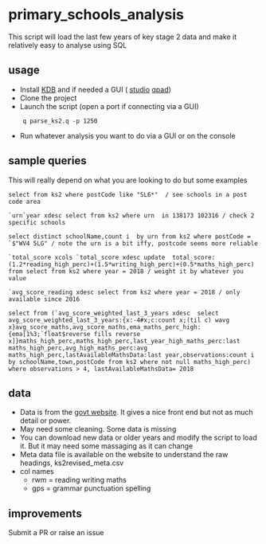 # primary_schools_analysis

This script will load the last few years of key stage 2 data and make it relatively easy to analyse using SQL

## usage

 * Install [KDB](https://kx.com/download/) and if needed a GUI ( [studio](https://github.com/CharlesSkelton/studio) [qpad](http://www.qinsightpad.com/download.html))
 * Clone the project
 * Launch the script (open a port if connecting via a GUI)
```
    q parse_ks2.q -p 1250
```
 * Run whatever analysis you want to do via a GUI or on the console

## sample queries
This will really depend on what you are looking to do but some examples

```
select from ks2 where postCode like "SL6*"  / see schools in a post code area

`urn`year xdesc select from ks2 where urn  in 138173 102316 / check 2 specific schools

select distinct schoolName,count i  by urn from ks2 where postCode = `$"WV4 5LG" / note the urn is a bit iffy, postcode seems more reliable

`total_score xcols `total_score xdesc update  total_score:(1.2*reading_high_perc)+(1.5*writing_high_perc)+(0.5*maths_high_perc) from select from ks2 where year = 2018 / weight it by whatever you value

`avg_score_reading xdesc select from ks2 where year = 2018 / only available since 2016

select from (`avg_score_weighted_last_3_years xdesc  select avg_score_weighted_last_3_years:{x:-4#x;c:count x;(til c) wavg x}avg_score_maths,avg_score_maths,ema_maths_perc_high:{ema[1%3;`float$reverse fills reverse x]}maths_high_perc,maths_high_perc,last_year_high_maths_perc:last maths_high_perc,avg_high_maths_perc:avg maths_high_perc,lastAvailableMathsData:last year,observations:count i by schoolName,town,postCode from ks2 where not null maths_high_perc) where observations > 4, lastAvailableMathsData= 2018 
```
## data

 * Data is from the [govt website](https://www.compare-school-performance.service.gov.uk/download-data?currentstep=datatypes&regiontype=all&la=0&downloadYear=2017-2018&datatypes=ks2). It gives a nice front end but not as much detail or power.
 * May need some cleaning. Some data is missing
 * You can download new data or older years and modify the script to load it. But it may need some massaging as it can change
 * Meta data file is available on the website to understand the raw headings, ks2revised_meta.csv
 * col names
    * rwm = reading writing maths
    * gps = grammar punctuation spelling

## improvements
Submit a PR or raise an issue
